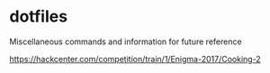 # dotfiles
Miscellaneous commands and information for future reference

https://hackcenter.com/competition/train/1/Enigma-2017/Cooking-2
